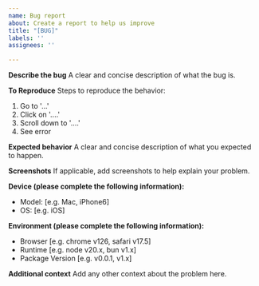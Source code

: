 ```yaml
---
name: Bug report
about: Create a report to help us improve
title: "[BUG]"
labels: ''
assignees: ''

---
```


**Describe the bug**
A clear and concise description of what the bug is.

**To Reproduce**
Steps to reproduce the behavior:
1. Go to '...'
2. Click on '....'
3. Scroll down to '....'
4. See error

**Expected behavior**
A clear and concise description of what you expected to happen.

**Screenshots**
If applicable, add screenshots to help explain your problem.

**Device (please complete the following information):**
- Model: [e.g. Mac, iPhone6]
 - OS: [e.g. iOS]

**Environment (please complete the following information):**
 - Browser [e.g. chrome v126, safari v17.5]
 - Runtime [e.g. node v20.x, bun v1.x]
 - Package Version [e.g. v0.0.1, v1.x]

**Additional context**
Add any other context about the problem here.
